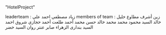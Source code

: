 "HotelProject"

leaderteam : زياد مصطفي احمد علي 
members of team :
 زين أشرف مطاوع خليل 
خالد السيد محمود محمد 
محمد خالد حسن محمد
 أحمد طلعت أحمد حجازي
شروق احمد السيد بندارى
الزھراء صابر عنتر
روان السید خضر

